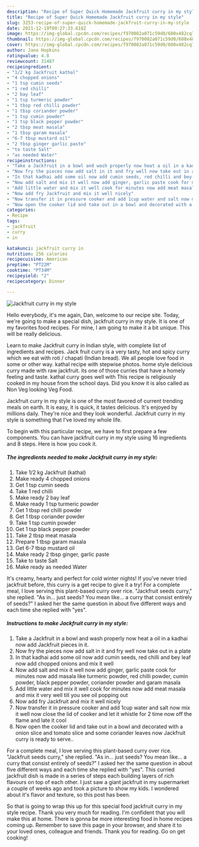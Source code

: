 ```yaml
---
description: "Recipe of Super Quick Homemade Jackfruit curry in my style"
title: "Recipe of Super Quick Homemade Jackfruit curry in my style"
slug: 3253-recipe-of-super-quick-homemade-jackfruit-curry-in-my-style
date: 2021-12-19T09:27:33.618Z
image: https://img-global.cpcdn.com/recipes/f970082a071c59d0/680x482cq70/jackfruit-curry-in-my-style-recipe-main-photo.jpg
thumbnail: https://img-global.cpcdn.com/recipes/f970082a071c59d0/680x482cq70/jackfruit-curry-in-my-style-recipe-main-photo.jpg
cover: https://img-global.cpcdn.com/recipes/f970082a071c59d0/680x482cq70/jackfruit-curry-in-my-style-recipe-main-photo.jpg
author: Jane Hopkins
ratingvalue: 4.8
reviewcount: 31487
recipeingredient:
- "1/2 kg Jackfruit kathal"
- "4 chopped onions"
- "1 tsp cumin seeds"
- "1 red chilli"
- "2 bay leaf"
- "1 tsp turmeric powder"
- "1 tbsp red chilli powder"
- "1 tbsp coriander powder"
- "1 tsp cumin powder"
- "1 tsp black pepper powder"
- "2 tbsp meat masala"
- "1 tbsp garam masala"
- "6-7 tbsp mustard oil"
- "2 tbsp ginger garlic paste"
- "to taste Salt"
- "as needed Water"
recipeinstructions:
- "Take a Jackfruit in a bowl and wash properly now heat a oil in a kadhai now add Jackfruit pieces in it."
- "Now fry the pieces now add salt in it and fry well now take out in a plate"
- "In that kadhai add some oil now add cumin seeds, red chilli and bey leaf now add chopped onions and mix it well"
- "Now add salt and mix it well now add ginger, garlic paste cook for minutes now add masala like turmeric powder, red chilli powder, cumin powder, black pepper powder, coriander powder and garam masala"
- "Add little water and mix it well cook for minutes now add meat masala and mix it very well till you see oil popping out"
- "Now add fry Jackfruit and mix it well nicely"
- "Now transfer it in pressure cooker and add 1cup water and salt now mix it well now close the lid of cooker and let it whistle for 2 time now off the flame and late it cool"
- "Now open the cooker lid and take out in a bowl and decorated with a onion slice and tomato slice and some coriander leaves now Jackfruit curry is ready to serve.."
categories:
- Recipe
tags:
- jackfruit
- curry
- in

katakunci: jackfruit curry in 
nutrition: 256 calories
recipecuisine: American
preptime: "PT22M"
cooktime: "PT34M"
recipeyield: "2"
recipecategory: Dinner

---
```



![Jackfruit curry in my style](https://img-global.cpcdn.com/recipes/f970082a071c59d0/680x482cq70/jackfruit-curry-in-my-style-recipe-main-photo.jpg)

Hello everybody, it's me again, Dan, welcome to our recipe site. Today, we're going to make a special dish, jackfruit curry in my style. It is one of my favorites food recipes. For mine, I am going to make it a bit unique. This will be really delicious.

Learn to make Jackfruit curry in Indian style, with complete list of ingredients and recipes. Jack fruit curry is a very tasty, hot and spicy curry which we eat with roti / chapati (Indian bread). We all people love food in some or other way. kathal recipe with stepwise photos. home style delicious curry made with raw jackfruit. its one of those curries that have a homely feeling and taste. kathal curry goes well with This recipe is religiously cooked in my house from the school days. Did you know it is also called as Non Veg looking Veg Food.

Jackfruit curry in my style is one of the most favored of current trending meals on earth. It is easy, it is quick, it tastes delicious. It's enjoyed by millions daily. They're nice and they look wonderful. Jackfruit curry in my style is something that I've loved my whole life.


To begin with this particular recipe, we have to first prepare a few components. You can have jackfruit curry in my style using 16 ingredients and 8 steps. Here is how you cook it.

<!--inarticleads1-->

##### The ingredients needed to make Jackfruit curry in my style:

1. Take 1/2 kg Jackfruit (kathal)
1. Make ready 4 chopped onions
1. Get 1 tsp cumin seeds
1. Take 1 red chilli
1. Make ready 2 bay leaf
1. Make ready 1 tsp turmeric powder
1. Get 1 tbsp red chilli powder
1. Get 1 tbsp coriander powder
1. Take 1 tsp cumin powder
1. Get 1 tsp black pepper powder
1. Take 2 tbsp meat masala
1. Prepare 1 tbsp garam masala
1. Get 6-7 tbsp mustard oil
1. Make ready 2 tbsp ginger, garlic paste
1. Take to taste Salt
1. Make ready as needed Water


It&#39;s creamy, hearty and perfect for cold winter nights! If you&#39;ve never tried jackfruit before, this curry is a get recipe to give it a try! For a complete meal, I love serving this plant-based curry over rice. &#34;Jackfruit seeds curry,&#34; she replied. &#34;As in… just seeds? You mean like… a curry that consist entirely of seeds?&#34; I asked her the same question in about five different ways and each time she replied with &#34;yes&#34;. 

<!--inarticleads2-->

##### Instructions to make Jackfruit curry in my style:

1. Take a Jackfruit in a bowl and wash properly now heat a oil in a kadhai now add Jackfruit pieces in it.
1. Now fry the pieces now add salt in it and fry well now take out in a plate
1. In that kadhai add some oil now add cumin seeds, red chilli and bey leaf now add chopped onions and mix it well
1. Now add salt and mix it well now add ginger, garlic paste cook for minutes now add masala like turmeric powder, red chilli powder, cumin powder, black pepper powder, coriander powder and garam masala
1. Add little water and mix it well cook for minutes now add meat masala and mix it very well till you see oil popping out
1. Now add fry Jackfruit and mix it well nicely
1. Now transfer it in pressure cooker and add 1cup water and salt now mix it well now close the lid of cooker and let it whistle for 2 time now off the flame and late it cool
1. Now open the cooker lid and take out in a bowl and decorated with a onion slice and tomato slice and some coriander leaves now Jackfruit curry is ready to serve..


For a complete meal, I love serving this plant-based curry over rice. &#34;Jackfruit seeds curry,&#34; she replied. &#34;As in… just seeds? You mean like… a curry that consist entirely of seeds?&#34; I asked her the same question in about five different ways and each time she replied with &#34;yes&#34;. This curried jackfruit dish is made in a series of steps each building layers of rich flavours on top of each other. I just saw a giant jackfruit in my supermarket a couple of weeks ago and took a picture to show my kids. I wondered about it&#39;s flavor and texture, so this post has been. 

So that is going to wrap this up for this special food jackfruit curry in my style recipe. Thank you very much for reading. I'm confident that you will make this at home. There is gonna be more interesting food in home recipes coming up. Remember to save this page in your browser, and share it to your loved ones, colleague and friends. Thank you for reading. Go on get cooking!

